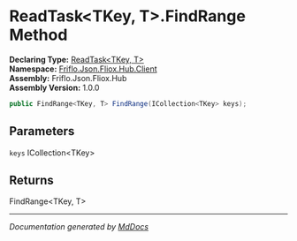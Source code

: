 ﻿<!--  
  <auto-generated>   
    The contents of this file were generated by a tool.  
    Changes to this file may be list if the file is regenerated  
  </auto-generated>   
-->

# ReadTask\<TKey, T\>.FindRange Method

**Declaring Type:** [ReadTask\<TKey, T\>](../index.md)  
**Namespace:** [Friflo.Json.Fliox.Hub.Client](../../index.md)  
**Assembly:** Friflo.Json.Fliox.Hub  
**Assembly Version:** 1.0.0

```csharp
public FindRange<TKey, T> FindRange(ICollection<TKey> keys);
```

## Parameters

`keys`  ICollection\<TKey\>

## Returns

FindRange\<TKey, T\>

___

*Documentation generated by [MdDocs](https://github.com/ap0llo/mddocs)*
